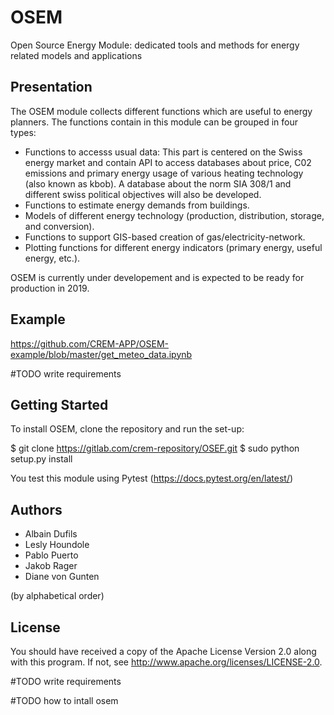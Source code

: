 # OSEM
Open Source Energy Module: dedicated tools and methods for energy related models and applications


## Presentation

The OSEM module collects different functions which are useful to energy planners. The functions contain in this module can be grouped in 
four types:

* Functions to accesss usual data: This part is centered on the Swiss energy market and contain API to access databases about price, C02 
emissions and primary energy usage of various heating technology (also known as kbob). A database about the norm SIA 308/1 
and different swiss political objectives will also be developed.
* Functions to estimate energy demands from buildings.
* Models of different energy technology (production, distribution, storage, and conversion).
* Functions to support GIS-based creation of gas/electricity-network.
* Plotting functions for different energy indicators (primary energy, useful energy, etc.).

OSEM is currently under developement and is expected to be ready for production in 2019.

## Example

https://github.com/CREM-APP/OSEM-example/blob/master/get_meteo_data.ipynb

#TODO write requirements

## Getting Started

To install OSEM, clone the repository and run the set-up: 

$ git clone https://gitlab.com/crem-repository/OSEF.git
$ sudo python setup.py install

You test this module using Pytest (https://docs.pytest.org/en/latest/)


## Authors 

* Albain Dufils
* Lesly Houndole
* Pablo Puerto
* Jakob Rager
* Diane von Gunten

(by alphabetical order)

## License

You should have received a copy of the Apache License Version 2.0 along with this program.
If not, see http://www.apache.org/licenses/LICENSE-2.0.

#TODO write requirements

#TODO how to intall osem


